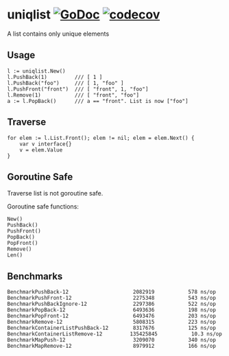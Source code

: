 # uniqlist [![GoDoc](https://godoc.org/github.com/greensea/uniqlist?status.svg)](http://godoc.org/github.com/greensea/uniqlist) [![codecov](https://codecov.io/gh/greensea/uniqlist/branch/master/graph/badge.svg)](https://codecov.io/gh/greensea/uniqlist)


A list contains only unique elements

## Usage
```
l := uniqlist.New()
l.PushBack(1)         /// [ 1 ]
l.PushBack("foo")     /// [ 1, "foo" ]
l.PushFront("front")  /// [ "front", 1, "foo"]
l.Remove(1)           /// [ "front", "foo"]
a := l.PopBack()      /// a == "front". List is now ["foo"]
```

## Traverse
```
for elem := l.List.Front(); elem != nil; elem = elem.Next() {
    var v interface{}
    v = elem.Value
}
```

## Goroutine Safe
Traverse list is not goroutine safe.

Goroutine safe functions:

```
New()
PushBack()
PushFront()
PopBack()
PopFront()
Remove()
Len()
```

## Benchmarks

```
BenchmarkPushBack-12                 	 2082919	       578 ns/op
BenchmarkPushFront-12                	 2275348	       543 ns/op
BenchmarkPushBackIgnore-12           	 2297386	       522 ns/op
BenchmarkPopBack-12                  	 6493636	       198 ns/op
BenchmarkPopFront-12                 	 6493476	       203 ns/op
BenchmarkRemove-12                   	 5808315	       223 ns/op
BenchmarkContainerListPushBack-12    	 8317676	       125 ns/op
BenchmarkContainerListRemove-12      	135425845	        10.3 ns/op
BenchmarkMapPush-12                  	 3209070	       340 ns/op
BenchmarkMapRemove-12                	 8979912	       166 ns/op
```

